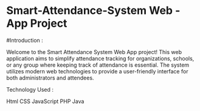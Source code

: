 # Smart-Attendance-System Web - App Project #

#Introduction :

Welcome to the Smart Attendance System Web App project! This web application aims to simplify attendance tracking for organizations, schools, or any group where keeping track of attendance is essential. The system utilizes modern web technologies to provide a user-friendly interface for both administrators and attendees.

Technology Used :

Html
CSS
JavaScript
PHP
Java

